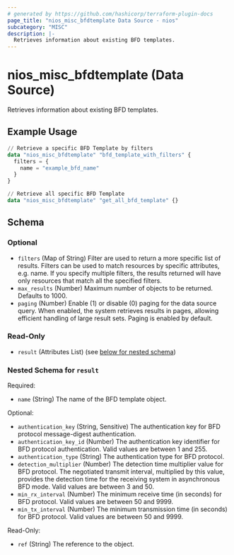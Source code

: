 ```yaml
---
# generated by https://github.com/hashicorp/terraform-plugin-docs
page_title: "nios_misc_bfdtemplate Data Source - nios"
subcategory: "MISC"
description: |-
  Retrieves information about existing BFD templates.
---
```


# nios_misc_bfdtemplate (Data Source)

Retrieves information about existing BFD templates.

## Example Usage

```terraform
// Retrieve a specific BFD Template by filters
data "nios_misc_bfdtemplate" "bfd_template_with_filters" {
  filters = {
    name = "example_bfd_name"
  }
}

// Retrieve all specific BFD Template
data "nios_misc_bfdtemplate" "get_all_bfd_template" {}
```

<!-- schema generated by tfplugindocs -->
## Schema

### Optional

- `filters` (Map of String) Filter are used to return a more specific list of results. Filters can be used to match resources by specific attributes, e.g. name. If you specify multiple filters, the results returned will have only resources that match all the specified filters.
- `max_results` (Number) Maximum number of objects to be returned. Defaults to 1000.
- `paging` (Number) Enable (1) or disable (0) paging for the data source query. When enabled, the system retrieves results in pages, allowing efficient handling of large result sets. Paging is enabled by default.

### Read-Only

- `result` (Attributes List) (see [below for nested schema](#nestedatt--result))

<a id="nestedatt--result"></a>
### Nested Schema for `result`

Required:

- `name` (String) The name of the BFD template object.

Optional:

- `authentication_key` (String, Sensitive) The authentication key for BFD protocol message-digest authentication.
- `authentication_key_id` (Number) The authentication key identifier for BFD protocol authentication. Valid values are between 1 and 255.
- `authentication_type` (String) The authentication type for BFD protocol.
- `detection_multiplier` (Number) The detection time multiplier value for BFD protocol. The negotiated transmit interval, multiplied by this value, provides the detection time for the receiving system in asynchronous BFD mode. Valid values are between 3 and 50.
- `min_rx_interval` (Number) The minimum receive time (in seconds) for BFD protocol. Valid values are between 50 and 9999.
- `min_tx_interval` (Number) The minimum transmission time (in seconds) for BFD protocol. Valid values are between 50 and 9999.

Read-Only:

- `ref` (String) The reference to the object.
